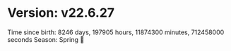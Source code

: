 # Version: v22.6.27
Time since birth: 8246 days, 197905 hours, 11874300 minutes, 712458000 seconds
Season: Spring 🌸
